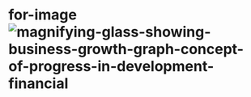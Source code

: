# for-image![magnifying-glass-showing-business-growth-graph-concept-of-progress-in-development-financial](https://github.com/Dinkar20001/for-image/assets/169672358/d31c6971-edc1-492b-87f2-6a4c74cac6f0)
